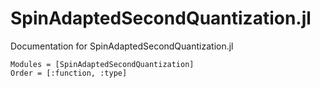 # SpinAdaptedSecondQuantization.jl

Documentation for SpinAdaptedSecondQuantization.jl

```@autodocs
Modules = [SpinAdaptedSecondQuantization]
Order = [:function, :type]
```
